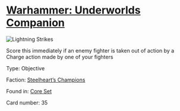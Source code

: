 # [Warhammer: Underworlds Companion](https://guidokessels.github.io/wh-underworlds)

  

![Lightning Strikes](https://warhammerunderworlds.com/wp-content/uploads/sites/6/2017/12/035_ENG-Lightning-Strikes.png)

Score this immediately if an enemy fighter is taken out of action by a Charge action made by one of your fighters

Type: Objective

Faction: [Steelheart’s Champions](https://guidokessels.github.io/wh-underworlds/factions/steelhearts-champions.md)

Found in: [Core Set](https://guidokessels.github.io/wh-underworlds/locations/core-set.md)

Card number: 35
